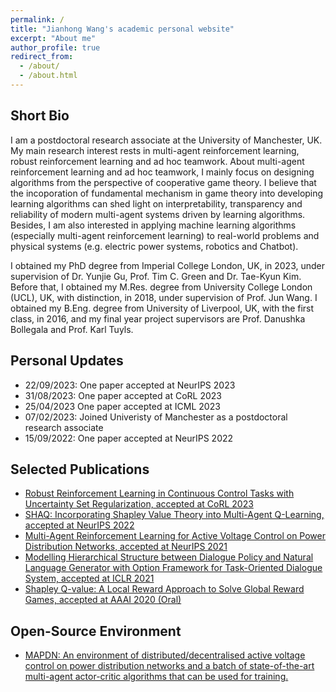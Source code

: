 ```yaml
---
permalink: /
title: "Jianhong Wang's academic personal website"
excerpt: "About me"
author_profile: true
redirect_from: 
  - /about/
  - /about.html
---
```


Short Bio
-----
I am a postdoctoral research associate at the University of Manchester, UK. My main research interest rests in multi-agent reinforcement learning, robust reinforcement learning and ad hoc teamwork. About multi-agent reinforcement learning and ad hoc teamwork, I mainly focus on designing algorithms from the perspective of cooperative game theory. I believe that the incoporation of fundamental mechanism in game theory into developing learning algorithms can shed light on interpretability, transparency and reliability of modern multi-agent systems driven by learning algorithms. Besides, I am also interested in applying machine learning algorithms (especially multi-agent reinforcement learning) to real-world problems and physical systems (e.g. electric power systems, robotics and Chatbot).

I obtained my PhD degree from Imperial College London, UK, in 2023, under supervision of Dr. Yunjie Gu, Prof. Tim C. Green and Dr. Tae-Kyun Kim. Before that, I obtained my M.Res. degree from University College London (UCL), UK, with distinction, in 2018, under supervision of Prof. Jun Wang. I obtained my B.Eng. degree from University of Liverpool, UK, with the first class, in 2016, and my final year project supervisors are Prof. Danushka Bollegala and Prof. Karl Tuyls.

Personal Updates
-----
- 22/09/2023: One paper accepted at NeurIPS 2023
- 31/08/2023: One paper accepted at CoRL 2023
- 25/04/2023 One paper accepted at ICML 2023
- 07/02/2023: Joined Univeristy of Manchester as a postdoctoral research associate
- 15/09/2022: One paper accepted at NeurIPS 2022

Selected Publications
-----
- [Robust Reinforcement Learning in Continuous Control Tasks with Uncertainty Set Regularization, accepted at CoRL 2023](https://arxiv.org/abs/2207.02016)
- [SHAQ: Incorporating Shapley Value Theory into Multi-Agent Q-Learning, accepted at NeurIPS 2022](https://arxiv.org/abs/2105.15013)
- [Multi-Agent Reinforcement Learning for Active Voltage Control on Power Distribution Networks, accepted at NeurIPS 2021](https://arxiv.org/abs/2110.14300)
- [Modelling Hierarchical Structure between Dialogue Policy and Natural Language Generator with Option Framework for Task-Oriented Dialogue System, accepted at ICLR 2021](https://arxiv.org/abs/2006.06814)
- [Shapley Q-value: A Local Reward Approach to Solve Global Reward Games, accepted at AAAI 2020 (Oral)](https://arxiv.org/abs/1907.05707)

Open-Source Environment
-----
- [MAPDN: An environment of distributed/decentralised active voltage control on power distribution networks and a batch of state-of-the-art multi-agent actor-critic algorithms that can be used for training.](https://github.com/Future-Power-Networks/MAPDN)

